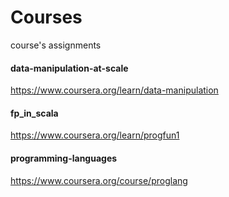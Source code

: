 # Courses
course's assignments

#### data-manipulation-at-scale
https://www.coursera.org/learn/data-manipulation

#### fp_in_scala
https://www.coursera.org/learn/progfun1

#### programming-languages
https://www.coursera.org/course/proglang
